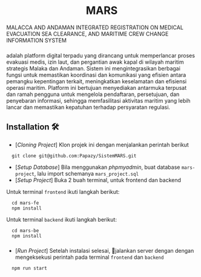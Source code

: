 <h1 align="center">MARS</h1>






MALACCA AND ANDAMAN INTEGRATED REGISTRATION ON MEDICAL EVACUATION SEA CLEARANCE, AND MARITIME CREW CHANGE INFORMATION SYSTEM
###

adalah platform digital terpadu yang dirancang untuk memperlancar proses evakuasi medis, izin laut, dan pergantian awak kapal di wilayah maritim strategis Malaka dan Andaman. Sistem ini mengintegrasikan berbagai fungsi untuk memastikan koordinasi dan komunikasi yang efisien antara pemangku kepentingan terkait, meningkatkan keselamatan dan efisiensi operasi maritim. Platform ini bertujuan menyediakan antarmuka terpusat dan ramah pengguna untuk mengelola pendaftaran, persetujuan, dan penyebaran informasi, sehingga memfasilitasi aktivitas maritim yang lebih lancar dan memastikan kepatuhan terhadap persyaratan regulasi.

## Installation 🛠️

- [*Cloning Project*] Klon projek ini dengan menjalankan perintah berikut

```
  git clone git@github.com:Papazy/SistemMARS.git
```

- [*Setup Database*] Bila menggunakan *phpmyadmin*, buat database `mars-project`, lalu import schemanya `mars_project.sql`
- [*Setup Project*] Buka 2 buah terminal, untuk frontend dan backend

Untuk terminal `frontend` ikuti langkah berikut:
```
  cd mars-fe
  npm install
```

Untuk terminal `backend` ikuti langkah berikut:

```
  cd mars-be
  npm install
```
###
- [*Run Project*] Setelah instalasi selesai, 🚀jalankan server dengan dengan mengeksekusi perintah pada terminal `frontend` dan `backend`
```
  npm run start
```



###
